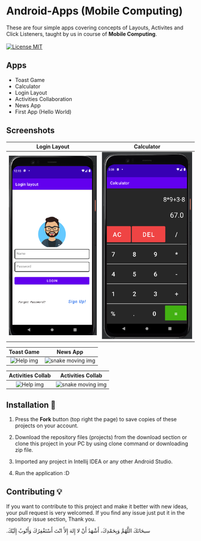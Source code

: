 # Android-Apps (Mobile Computing)
These are four simple apps covering concepts of Layouts, Activites and Click Listeners, taught by us in course of **Mobile Computing**. <br> <br>
[![License MIT](https://img.shields.io/badge/license-MIT-blue.svg)](LICENSE)

## Apps
- Toast Game
- Calculator
- Login Layout
- Activities Collaboration
- News App 
- First App (Hello World)

## Screenshots
Login Layout    |  Calculator
:-------------------------:|:-------------------------:
![Login img](Login/1.png)  |  ![Calculator img](Calculator/1.png)

Toast Game          |  News App
:-------------------------:|:-------------------------:
![Help img](Screen%20Shots/help.jpg)  |  ![snake moving img](Screen%20Shots/snake-moving.jpg)

Activities Collab         |  Activities Collab
:-------------------------:|:-------------------------:
![Help img](Screen%20Shots/help.jpg)  |  ![snake moving img](Screen%20Shots/snake-moving.jpg)


## Installation 🔌
1. Press the **Fork** button (top right the page) to save copies of these projects on your account.

2. Download the repository files (projects) from the download section or clone this project in your PC by using clone command or downloading zip file.

3. Imported any project in Intellij IDEA or any other Android Studio.

4. Run the application :D

## Contributing 💡
If you want to contribute to this project and make it better with new ideas, your pull request is very welcomed.
If you find any issue just put it in the repository issue section, Thank you.

.سبحَانَكَ اللَّهُمَّ وَبِحَمْدِكَ، أَشْهَدُ أَنْ لا إِلهَ إِلأَ انْتَ أَسْتَغْفِرُكَ وَأَتْوبُ إِلَيْكَ
